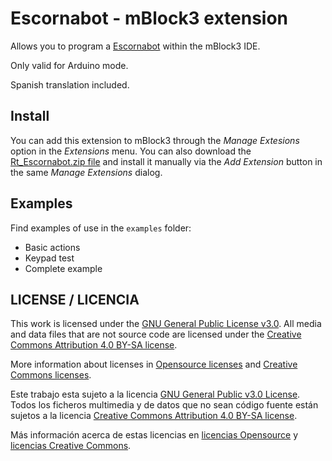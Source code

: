 # Escornabot - mBlock3 extension

Allows you to program a [Escornabot](https://escornabot.org) within the mBlock3 IDE.

Only valid for Arduino mode.

Spanish translation included.

## Install
You can add this extension to mBlock3 through the *Manage Extesions* option in the *Extensions* menu. You can also download the [Rt_Escornabot.zip file](Rt_Escornabot.zip) and install it manually via the *Add Extension* button in the same *Manage Extensions* dialog.

## Examples
Find examples of use in the `examples` folder:

* Basic actions
* Keypad test
* Complete example

## LICENSE / LICENCIA

This work is licensed under the [GNU General Public License v3.0](../LICENSE-GPLV30). All media and data files that are not source code are licensed under the [Creative Commons Attribution 4.0 BY-SA license](../LICENSE-CCBYSA40).

More information about licenses in [Opensource licenses](https://opensource.org/licenses/) and [Creative Commons licenses](https://creativecommons.org/licenses/).

Este trabajo esta sujeto a la licencia [GNU General Public v3.0 License](../LICENSE-GPLV30). Todos los ficheros multimedia y de datos que no sean código fuente están sujetos a la licencia [Creative Commons Attribution 4.0 BY-SA license](../LICENSE-CCBYSA40).

Más información acerca de estas licencias en [licencias Opensource](https://opensource.org/licenses/) y [licencias Creative Commons](https://creativecommons.org/licenses/).
